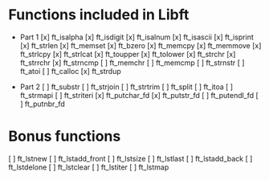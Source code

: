 # Functions included in Libft

* Part 1
[x] ft_isalpha
[x] ft_isdigit
[x] ft_isalnum
[x] ft_isascii
[x] ft_isprint
[x] ft_strlen
[x] ft_memset
[x] ft_bzero
[x] ft_memcpy
[x] ft_memmove
[x] ft_strlcpy
[x] ft_strlcat
[x] ft_toupper
[x] ft_tolower
[x] ft_strchr
[x] ft_strrchr
[x] ft_strncmp
[ ] ft_memchr
[ ] ft_memcmp
[ ] ft_strnstr
[ ] ft_atoi
[ ] ft_calloc
[x] ft_strdup

* Part 2
[ ] ft_substr
[ ] ft_strjoin
[ ] ft_strtrim
[ ] ft_split
[ ] ft_itoa
[ ] ft_strmapi
[ ] ft_striteri
[x] ft_putchar_fd
[x] ft_putstr_fd
[ ] ft_putendl_fd
[ ] ft_putnbr_fd

# Bonus functions

[ ] ft_lstnew
[ ] ft_lstadd_front
[ ] ft_lstsize
[ ] ft_lstlast
[ ] ft_lstadd_back
[ ] ft_lstdelone
[ ] ft_lstclear
[ ] ft_lstiter
[ ] ft_lstmap